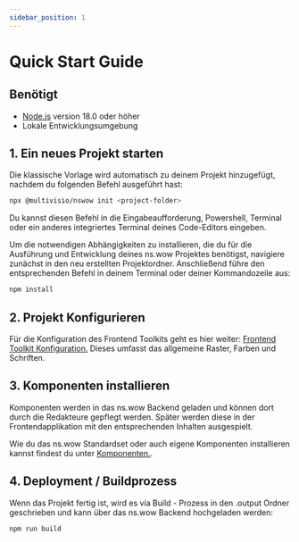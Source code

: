 ```yaml
---
sidebar_position: 1
---
```


# Quick Start Guide

## Benötigt

- [Node.js](https://nodejs.org/en/download/) version 18.0 oder höher
- Lokale Entwicklungsumgebung

## 1. Ein neues Projekt starten

Die klassische Vorlage wird automatisch zu deinem Projekt hinzugefügt, nachdem du folgenden Befehl ausgeführt hast:

```bash
npx @multivisio/nswow init <project-folder>
```

Du kannst diesen Befehl in die Eingabeaufforderung, Powershell, Terminal oder ein anderes integriertes Terminal deines
Code-Editors eingeben.

Um die notwendigen Abhängigkeiten zu installieren, die du für die Ausführung und Entwicklung deines ns.wow Projektes
benötigst, navigiere zunächst in den neu erstellten Projektordner.
Anschließend führe den entsprechenden Befehl in deinem Terminal oder deiner Kommandozeile aus:

```bash
npm install
```

## 2. Projekt Konfigurieren

Für die Konfiguration des Frontend Toolkits geht es hier
weiter: [Frontend Toolkit Konfiguration.](./beaver/beaver-config) Dieses umfasst das allgemeine Raster, Farben und
Schriften.

## 3. Komponenten installieren

Komponenten werden in das ns.wow Backend geladen und können dort durch die Redakteure gepflegt werden. Später werden
diese in der Frontendapplikation mit den entsprechenden Inhalten ausgespielt.

Wie du das ns.wow Standardset oder auch eigene Komponenten installieren kannst findest du unter [Komponenten.](./development/components).

## 4. Deployment / Buildprozess

Wenn das Projekt fertig ist, wird es via Build - Prozess in den .output Ordner geschrieben und kann über das ns.wow Backend hochgeladen werden:

```bash
npm run build
```
